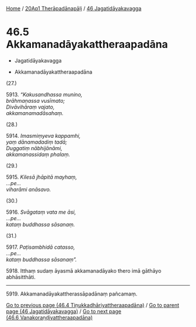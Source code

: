 
[Home](/) / [20Ap1 Therāpadānapāḷi](...md) / [46 Jagatidāyakavagga](../20Ap1/46.md)

# 46.5 Akkamanadāyakattheraapadāna

* Jagatidāyakavagga

* Akkamanadāyakattheraapadāna

(27.)

5913\. _“Kakusandhassa munino,_  
_brāhmaṇassa vusīmato;_  
_Divāvihāraṃ vajato,_  
_akkamanamadāsahaṃ._  


(28.)

5914\. _Imasmiṃyeva kappamhi,_  
_yaṃ dānamadadiṃ tadā;_  
_Duggatiṃ nābhijānāmi,_  
_akkamanassidaṃ phalaṃ._  


(29.)

5915\. _Kilesā jhāpitā mayhaṃ,_  
_…pe…_  
_viharāmi anāsavo._  


(30.)

5916\. _Svāgataṃ vata me āsi,_  
_…pe…_  
_kataṃ buddhassa sāsanaṃ._  


(31.)

5917\. _Paṭisambhidā catasso,_  
_…pe…_  
_kataṃ buddhassa sāsanaṃ”._  


5918\. Itthaṃ sudaṃ āyasmā akkamanadāyako thero imā gāthāyo abhāsitthāti.

---

5919\. Akkamanadāyakattherassāpadānaṃ pañcamaṃ.



[Go to previous page (46.4 Tiṇukkadhāriyattheraapadāna)](46.4.md) / [Go to parent page (46 Jagatidāyakavagga)](../20Ap1/46.md) / [Go to next page (46.6 Vanakoraṇḍiyattheraapadāna)](46.6.md)


